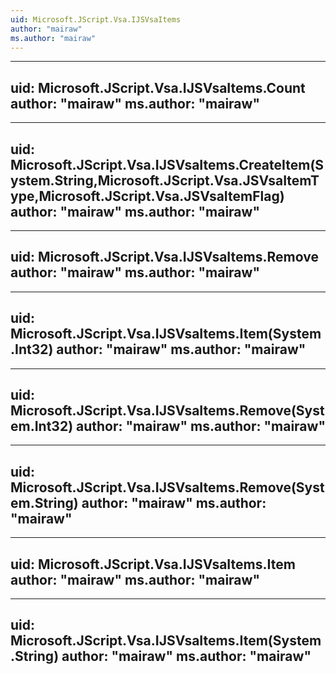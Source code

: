 ```yaml
---
uid: Microsoft.JScript.Vsa.IJSVsaItems
author: "mairaw"
ms.author: "mairaw"
---
```


---
uid: Microsoft.JScript.Vsa.IJSVsaItems.Count
author: "mairaw"
ms.author: "mairaw"
---

---
uid: Microsoft.JScript.Vsa.IJSVsaItems.CreateItem(System.String,Microsoft.JScript.Vsa.JSVsaItemType,Microsoft.JScript.Vsa.JSVsaItemFlag)
author: "mairaw"
ms.author: "mairaw"
---

---
uid: Microsoft.JScript.Vsa.IJSVsaItems.Remove
author: "mairaw"
ms.author: "mairaw"
---

---
uid: Microsoft.JScript.Vsa.IJSVsaItems.Item(System.Int32)
author: "mairaw"
ms.author: "mairaw"
---

---
uid: Microsoft.JScript.Vsa.IJSVsaItems.Remove(System.Int32)
author: "mairaw"
ms.author: "mairaw"
---

---
uid: Microsoft.JScript.Vsa.IJSVsaItems.Remove(System.String)
author: "mairaw"
ms.author: "mairaw"
---

---
uid: Microsoft.JScript.Vsa.IJSVsaItems.Item
author: "mairaw"
ms.author: "mairaw"
---

---
uid: Microsoft.JScript.Vsa.IJSVsaItems.Item(System.String)
author: "mairaw"
ms.author: "mairaw"
---
